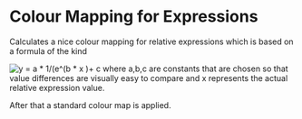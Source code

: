 # Colour Mapping for Expressions
Calculates a nice colour mapping for relative expressions which is based on a formula of the kind

<img src="https://latex.codecogs.com/svg.latex?\Large&space;x=a\frac{1}{e^{b*x}}+c" title="y = a * 1/(e^(b * x )+ c" />
where a,b,c are constants that are chosen so that value differences are visually easy to compare and x represents the actual relative expression value.

After that a standard colour map is applied.



